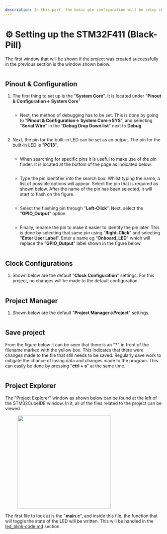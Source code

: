 ```yaml
---
description: In this part, the basic pin configuration will be setup in the ".ioc" file.
---
```


# ⚙ Setting up the STM32F411 (Black-Pill)

The first window that will be shown if the project was created successfully in the previous section is the window shown below.

<figure><img src="../.gitbook/assets/Newly_Created Project_IOC.png" alt=""><figcaption></figcaption></figure>

## Pinout & Configuration

1.  The first thing to set up is the "**System Core**". It is located under "**Pinout & Configuration-> System Core**"

    <figure><img src="../.gitbook/assets/1. System Core.png" alt=""><figcaption></figcaption></figure>

    *   Next, the method of debugging has to be set. This is done by going to  "**Pinout & Configuration-> System Core->SYS**", and selecting "**Serial Wire**" in the "**Debug Drop Down list**" next to **Debug**.

        <figure><img src="../.gitbook/assets/1.1. System Core_sys.png" alt=""><figcaption></figcaption></figure>
2.  Next, the pin for the built-in LED can be set as an output. The pin for the built-in LED is "**PC13**". &#x20;

    <figure><img src="../.gitbook/assets/1. System Core.png" alt=""><figcaption></figcaption></figure>

    *   When searching for specific pins it is useful to make use of the pin finder. It is located at the bottom of the page as indicated below.

        <figure><img src="../.gitbook/assets/2.1 Pin Finder.png" alt=""><figcaption></figcaption></figure>
    *   Type the pin identifier into the search box. Whilst typing the name, a list of possible options will appear. Select the pin that is required as shown below. After the name of the pin has been selected, it will start to flash on the figure.&#x20;

        <figure><img src="../.gitbook/assets/2.2 Pin Located.png" alt=""><figcaption></figcaption></figure>
    *   Select the flashing pin through "**Left-Click**". Next, select the "**GPIO\_Output**" option.

        <figure><img src="../.gitbook/assets/2.3 Select Pin.png" alt=""><figcaption></figcaption></figure>
    *   Finally, rename the pin to make it easier to identify the pin later. This is done by selecting that same pin using "**Right-Click**" and selecting "**Enter User Label**". Enter a name eg "**Onboard\_LED**" which will replace the "**GPIO\_Output**" label shown in the figure below.

        <figure><img src="../.gitbook/assets/2.4 Change Pin Lable.png" alt=""><figcaption></figcaption></figure>

## Clock Configurations

1.  Shown below are the default "**Clock Configuration**" settings. For this project, no changes will be made to the default configuration.

    <figure><img src="../.gitbook/assets/2. Clock Configuration.png" alt=""><figcaption></figcaption></figure>

## Project Manager

1.  Shown below are the default "**Project Manager->Project**" settings.

    <figure><img src="../.gitbook/assets/3. Project Manager.png" alt=""><figcaption></figcaption></figure>

## Save project

From the figure below it can be seen that there is an "**\***" in front of the filename marked with the yellow box. This indicates that there were changes made to the file that still needs to be saved. Regularly save work to mitigate the chance of losing data and changes made to the program. This can easily be done by pressing "**ctrl + s**" at the same time.

<figure><img src="../.gitbook/assets/4.2. Save.png" alt=""><figcaption></figcaption></figure>

## Project Explorer

The "Project Explorer" window as shown below can be found at the left of the STM32CubeIDE window. In it, all of the files related to the project can be viewed.

<div align="left">

<figure><img src="../.gitbook/assets/5. Project Explorer.png" alt="" width="300"><figcaption></figcaption></figure>

</div>

The first file to look at is the "**main.c**", and inside this file, the function that will toggle the state of the LED will be written. This will be handled in the [led\_blink-code.md](led\_blink-code.md "mention") section.
